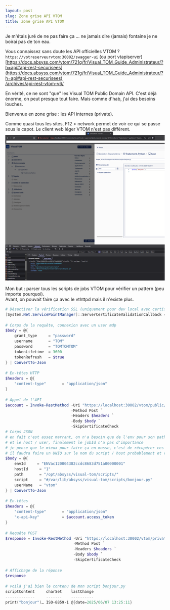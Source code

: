 ```yaml
---
layout: post
slug: Zone grise API VTOM
title: Zone grise API VTOM
---
```

Je m'étais juré de ne pas faire ça ... ne jamais dire (jamais) fontaine je ne boirai pas de ton eau.  

Vous connaissez sans doute les API officielles VTOM ?  
`https://votreserveurvtom:30002/swagger-ui` (ou port vtapiserver)  
[https://docs.absyss.com/vtom/721g/fr/Visual_TOM_Guide_Administrateur/?h=api#api-rest-securisees](https://docs.absyss.com/vtom/721g/fr/Visual_TOM_Guide_Administrateur/?h=api#api-rest-securisees)  
[/archives/api-rest-vtom-v6/](/archives/api-rest-vtom-v6/)  

En vérité, ce ne sont "que" les Visual TOM Public Domain API. 
C'est déjà énorme, on peut presque tout faire. Mais comme d'hab, j'ai des besoins louches.  

Bienvenue en zone grise : les API internes (private).  

Comme quasi tous les sites, F12 > network permet de voir ce qui se passe sous le capot. Le client web léger VTOM n'est pas différent.  
![VTOM client leger F12 network](/assets/img/vtom_client_leger_F12_network.png)  

Mon but : parser tous les scripts de jobs VTOM pour vérifier un pattern (peu importe pourquoi).  
Avant, on pouvait faire ça avec le vthttpd mais il n'existe plus.  

```powershell
# Désactiver la vérification SSL (uniquement pour dev local avec certificat auto-signé)
[System.Net.ServicePointManager]::ServerCertificateValidationCallback = { $true }

# Corps de la requête, connexion avec un user mdp
$body = @{
    grant_type     = "password"
    username       = "TOM"
    password       = "TOMTOMTOM"
    tokenLifetime  = 3600
    tokenRefresh   = $true
} | ConvertTo-Json

# En-têtes HTTP
$headers = @{
    "content-type"       = "application/json"
}

# Appel de l'API
$account = Invoke-RestMethod -Uri "https://localhost:30002/vtom/public/auth/1.0/authorize" `
                             -Method Post `
                             -Headers $headers `
                             -Body $body `
                             -SkipCertificateCheck
# Corps JSON
# en fait c'est assez marrant, on n'a besoin que de l'env pour son path script par défaut (au cas où ça serait un path relatif dans le champ script)
# et le host / user, finalement le jobId n'a pas d'importance
# je pense que le mieux pour faire ça en masse, c'est de récupérer ces infos avec une requête SQL
# il faudra faire un UNIQ sur le nom du script / host probablement et récupérer l'envId et path
$body = @{
    envId     = "ENVac120004382ccdc8683d751a00000001"
    hostId     = "1"
    path       = "/opt/absyss/visual-tom/scripts/"
    script     = "#/var/lib/absyss/visual-tom/scripts/bonjour.py"
    userName   = "vtom"
} | ConvertTo-Json

# En-têtes
$headers = @{
    "content-type"       = "application/json"
    "x-api-key"          = $account.access_token
} 

# Requête POST
$response = Invoke-RestMethod -Uri "https://localhost:30002/vtom/private/jobs-monitoring/1.0/script" `
                              -Method Post `
                              -Headers $headers `
                              -Body $body `
                              -SkipCertificateCheck

# Affichage de la réponse
$response

# voilà j'ai bien le contenu de mon script bonjour.py
scriptContent     charSet    lastChange
-------------     -------    ----------
print("bonjour")… ISO-8859-1 @{date=2025/06/07 13:25:11}
```
